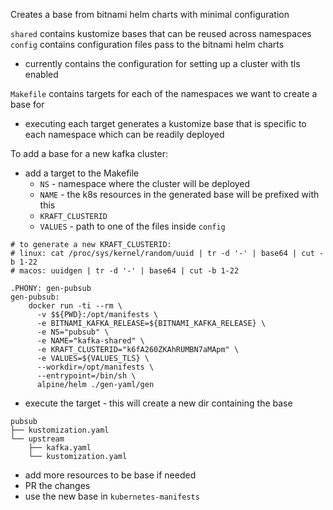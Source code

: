 Creates a base from bitnami helm charts with minimal configuration

`shared` contains kustomize bases that can be reused across namespaces
`config` contains configuration files pass to the bitnami helm charts
* currently contains the configuration for setting up a cluster with tls enabled

`Makefile` contains targets for each of the namespaces we want to create a base for
* executing each target generates a kustomize base that is specific to each namespace which can be readily deployed


To add a base for a new kafka cluster:
* add a target to the Makefile
    * `NS` - namespace where the cluster will be deployed
    * `NAME` - the k8s resources in the generated base will be prefixed with this
    * `KRAFT_CLUSTERID`
    *  `VALUES` - path to one of the files inside `config`
```
# to generate a new KRAFT_CLUSTERID:
# linux: cat /proc/sys/kernel/random/uuid | tr -d '-' | base64 | cut -b 1-22
# macos: uuidgen | tr -d '-' | base64 | cut -b 1-22

.PHONY: gen-pubsub
gen-pubsub:
	docker run -ti --rm \
	  -v $${PWD}:/opt/manifests \
	  -e BITNAMI_KAFKA_RELEASE=${BITNAMI_KAFKA_RELEASE} \
	  -e NS="pubsub" \
	  -e NAME="kafka-shared" \
	  -e KRAFT_CLUSTERID="k6fA260ZKAhRUMBN7aMApm" \
	  -e VALUES=${VALUES_TLS} \
	  --workdir=/opt/manifests \
	  --entrypoint=/bin/sh \
	  alpine/helm ./gen-yaml/gen
```
    
* execute the target - this will create a new dir containing the base
```
pubsub
├── kustomization.yaml
└── upstream
    ├── kafka.yaml
    └── kustomization.yaml
```
* add more resources to be base if needed
* PR the changes
* use the new base in `kubernetes-manifests`
